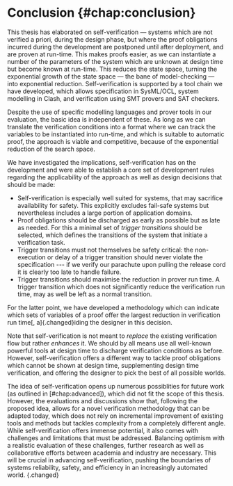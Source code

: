 # Conclusion {#chap:conclusion}

This thesis has elaborated on self-verification — systems which are not 
verified a priori, during the design phase, but where the proof obligations 
incurred during the development are postponed until after deployment, and are 
proven at run-time. This makes proofs easier, as we can instantiate a number 
of the parameters of the system which are unknown at design time but become 
known at run-time. This reduces the state space, turning the exponential growth 
of the state space — the bane of model-checking — into exponential reduction. 
Self-verification is supported by a tool chain we have developed, which allows 
specification in SysML/OCL, system modelling in Clash, and verification using 
SMT provers and SAT checkers.

Despite the use of specific modelling languages and prover tools in our 
evaluation, the basic idea is independent of these. As long as we can translate 
the verification conditions into a format where we can track the variables to be 
instantiated into run-time, and which is suitable to automatic proof, the 
approach is viable and competitive, because of the exponential reduction of the 
search space.

We have investigated the implications, self-verification has on the development
and were able to establish a core set of development rules regarding the 
applicability of the approach as well as design decisions that should be made:

- Self-verification is especially well suited for systems, that may sacrifice 
  availability for safety. This explicitly excludes fail-safe systems but 
  nevertheless includes a large portion of application domains.
- Proof obligations should be discharged as early as possible but as late as 
  needed. For this a minimal set of *trigger transitions* should be selected, 
  which defines the transitions of the system that initiate a verification task.
- Trigger transitions must not themselves be safety critical: the non-execution 
  or delay of a trigger transition should never violate the specification --- if 
  we verify our parachute upon pulling the release cord it is clearly too late 
  to handle failure.
- Trigger transitions should maximise the reduction in prover run time. A 
  trigger transition which does not significantly reduce the verification run time,
  may as well be left as a normal transition.

For the latter point, we have developed a methodology which can indicate which
sets of variables of a proof offer the largest reduction in verification run 
time[, a]{.changed}iding the designer in this decision.

Note that self-verification is not meant to *replace* the existing verification
flow but rather *enhances* it. We should by all means use all well-known
powerful tools at design time to discharge verification conditions as before.
However, self-verification offers a different way to tackle proof obligations
which cannot be shown at design time, supplementing design time verification,
and offering the designer to pick the best of all possible worlds.

The idea of self-verification opens up numerous possiblities for future work (as
outlined in [#chap:advanced]), which did not fit the scope of this thesis.
However, the evaluations and discussions show that, following the proposed idea,
allows for a novel verification methodology that can be adapted today, which
does not rely on incremental improvement of existing tools and methods but
tackles complexity from a completely different angle. While self-verification
offers immense potential, it also comes with challenges and limitations that
must be addressed. Balancing optimism with a realistic evaluation of these
challenges, further research as well as collaborative efforts between academia
and industry are necessary. This will be crucial in advancing self-verification,
pushing the boundaries of systems reliability, safety, and efficiency in an
increasingly automated world.
{.changed}